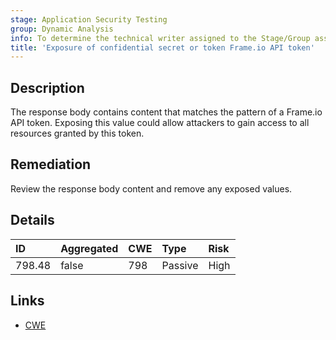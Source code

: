 ```yaml
---
stage: Application Security Testing
group: Dynamic Analysis
info: To determine the technical writer assigned to the Stage/Group associated with this page, see https://handbook.gitlab.com/handbook/product/ux/technical-writing/#assignments
title: 'Exposure of confidential secret or token Frame.io API token'
---
```


## Description

The response body contains content that matches the pattern of a Frame.io API token.
Exposing this value could allow attackers to gain access to all resources granted by this token.

## Remediation

Review the response body content and remove any exposed values.

## Details

| ID | Aggregated | CWE | Type | Risk |
|:---|:-----------|:----|:-----|:-----|
| 798.48 | false | 798 | Passive | High |

## Links

- [CWE](https://cwe.mitre.org/data/definitions/798.html)
